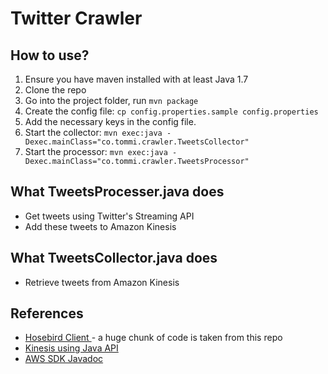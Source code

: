 # Twitter Crawler

## How to use?
1. Ensure you have maven installed with at least Java 1.7
2. Clone the repo
3. Go into the project folder, run `mvn package`
4. Create the config file: `cp config.properties.sample config.properties`
5. Add the necessary keys in the config file.
6. Start the collector: `mvn exec:java -Dexec.mainClass="co.tommi.crawler.TweetsCollector"`
7. Start the processor: `mvn exec:java -Dexec.mainClass="co.tommi.crawler.TweetsProcessor"`

## What TweetsProcesser.java does
* Get tweets using Twitter's Streaming API
* Add these tweets to Amazon Kinesis


## What TweetsCollector.java does
* Retrieve tweets from Amazon Kinesis


## References
* [Hosebird Client ](https://github.com/twitter/hbc) - a huge chunk of code is taken from this repo
* [Kinesis using Java API](http://docs.aws.amazon.com/kinesis/latest/dev/kinesis-using-api-java.html)
* [AWS SDK Javadoc](http://docs.aws.amazon.com/AWSJavaSDK/latest/javadoc/)
